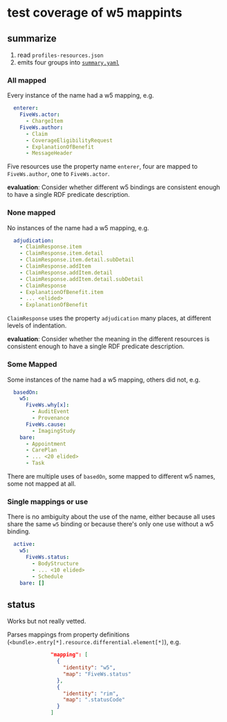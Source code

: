 # test coverage of w5 mappints

## summarize

1. read `profiles-resources.json`
2. emits four groups into [`summary.yaml`](blob/main/summary.yaml)


### All mapped
Every instance of the name had a w5 mapping, e.g.
``` yaml
  enterer:
    FiveWs.actor:
      - ChargeItem
    FiveWs.author:
      - Claim
      - CoverageEligibilityRequest
      - ExplanationOfBenefit
      - MessageHeader
```
Five resources use the property name `enterer`, four are mapped to `FiveWs.author`, one to `FiveWs.actor`.

**evaluation**: Consider whether different w5 bindings are consistent enough to have a single RDF predicate description.


### None mapped
No instances of the name had a w5 mapping, e.g.
``` yaml
  adjudication:
    - ClaimResponse.item
    - ClaimResponse.item.detail
    - ClaimResponse.item.detail.subDetail
    - ClaimResponse.addItem
    - ClaimResponse.addItem.detail
    - ClaimResponse.addItem.detail.subDetail
    - ClaimResponse
    - ExplanationOfBenefit.item
    - ... <elided>
    - ExplanationOfBenefit
```
`ClaimResponse` uses the property `adjudication` many places, at different levels of indentation.

**evaluation**: Consider whether the meaning in the different resources is consistent enough to have a single RDF predicate description.


### Some Mapped
Some instances of the name had a w5 mapping, others did not, e.g.
``` yaml
  basedOn:
    w5:
      FiveWs.why[x]:
        - AuditEvent
        - Provenance
      FiveWs.cause:
        - ImagingStudy
    bare:
      - Appointment
      - CarePlan
      - ... <20 elided>
      - Task
```
There are multiple uses of `basedOn`, some mapped to different w5 names, some not mapped at all.


### Single mappings or use
There is no ambiguity about the use of the name, either because all uses share the same `w5` binding or because there's only one use without a w5 binding.
``` yaml
  active:
    w5:
      FiveWs.status:
        - BodyStructure
        - ... <10 elided>
        - Schedule
    bare: []
```

## status

Works but not really vetted.

Parses mappings from property definitions (`<bundle>.entry[*].resource.differential.element[*]`), e.g.
``` json
              "mapping": [
                {
                  "identity": "w5",
                  "map": "FiveWs.status"
                },
                {
                  "identity": "rim",
                  "map": ".statusCode"
                }
              ]
```

